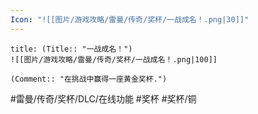 ```yaml
---
Icon: "![[图片/游戏攻略/雷曼/传奇/奖杯/一战成名！.png|30]]"
---
```

```ad-common-bronze-trophy
title: (Title:: "一战成名！")
![[图片/游戏攻略/雷曼/传奇/奖杯/一战成名！.png|100]]

(Comment:: "在挑战中赢得一座黄金奖杯.")
```

#雷曼/传奇/奖杯/DLC/在线功能 #奖杯 #奖杯/铜
